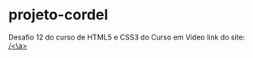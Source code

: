 # projeto-cordel
Desafio 12 do curso de HTML5 e CSS3 do Curso em Vídeo
link do site: <a href="https://gustavomarianelli.github.io/projeto-cordel" target="_blank">/<\a>
